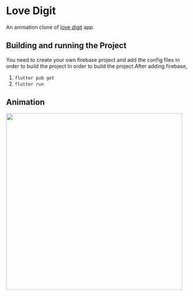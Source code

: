# Love Digit

An animation clone of [love digit](https://play.google.com/store/apps/details?id=com.lovedigits.llc&showAllReviews=true) app.

## Building and running the Project

You need to create your own firebase project and add the config files in order to build the project
In order to build the project.After  adding firebase,  

1. `flutter pub get`  
2. `flutter run`

## Animation
<img src="./screenshots/animation.gif" height="480px"/>

